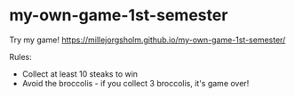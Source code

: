 # my-own-game-1st-semester

Try my game! https://millejorgsholm.github.io/my-own-game-1st-semester/

Rules:
- Collect at least 10 steaks to win
- Avoid the broccolis - if you collect 3 broccolis, it's game over!
